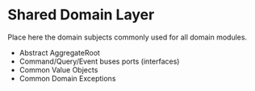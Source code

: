 # Shared Domain Layer

Place here the domain subjects commonly used for all domain modules.

 * Abstract AggregateRoot
 * Command/Query/Event buses ports (interfaces)
 * Common Value Objects
 * Common Domain Exceptions
